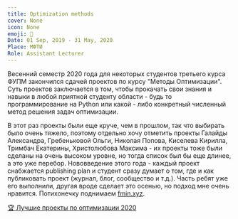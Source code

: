 ```yaml
---
title: Optimization methods
cover: None
icon: None
emoji: 🚝
Date: 01 Sep, 2019 - 31 May, 2020
Place: МФТИ
Role: Assistant Lecturer
---
```


Весенний семестр 2020 года для некоторых студентов третьего курса ФУПМ закончился сдачей проектов по курсу "Методы Оптимизации". Суть проектов заключается в том, чтобы прокачать свои знания и навыки в любой приятной студенту области - будь то программирование на Python или какой - либо конкретный численный метод решения задач оптимизации.

В этот раз проекты были еще круче, чем в прошлом, так что выбирать было очень тяжело, поэтому отдельно хочу отметить проекты Галайды Александра, Гребеньковой Ольги, Николая Попова, Киселева Кирилла, Тримбач Екатерины, Христолюбова Максима - их проекты тоже были сделаны на очень высоком уровне, но тогда список был бы еще длинее, а это уже перебор. Нововведение этого года - каждый проект снабжается publishing plan и студент сразу думает о том, где и как публиковать проект (журнал, блог, сообщество и т.д.). Часть ребят уже его выполнили, другая вроде сделает это осенью, но подход мне очень нравится. Потихонечку поднимаем [fmin.xyz](https://fmin.xyz/).

[🏆 Лучшие проекты по оптимизации 2020](https://merkulov.top/Teaching/Optimization_methods/Optimization_methods____/Лучшие_проекты_по_оптимизации_2020)

